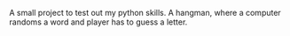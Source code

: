 A small project to test out my python skills. A hangman, where a computer randoms a word and player has to guess a letter.
